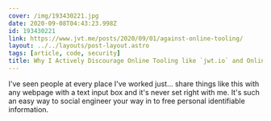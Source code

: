```yaml
---
cover: /img/193430221.jpg
date: 2020-09-08T04:43:23.998Z
id: 193430221
link: https://www.jvt.me/posts/2020/09/01/against-online-tooling/
layout: ../../layouts/post-layout.astro
tags: [article, code, security]
title: Why I Actively Discourage Online Tooling like `jwt.io` and Online JSON Validators
---
```


I've seen people at every place I've worked just... share things like this with any webpage with a text input box and it's never set right with me. It's such an easy way to social engineer your way in to free personal identifiable information.
